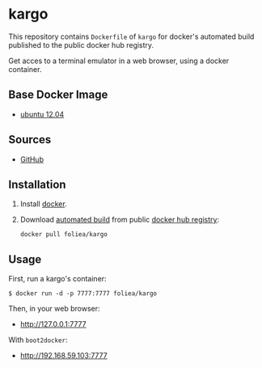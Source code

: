 # kargo

This repository contains `Dockerfile` of  `kargo` for docker's automated build
published to the public docker hub registry.

Get acces to a terminal emulator in a web browser, using
a docker container.

## Base Docker Image

* [ubuntu 12.04](https://registry.hub.docker.com/_/ubuntu/)

## Sources

* [GitHub](https://github.com/folieadrien/kargo)

## Installation

1. Install [docker](http://www.docker.com).

2. Download [automated build](https://registry.hub.docker.com/u/foliea/kargo) from public 
[docker hub registry](https://registry.hub.docker.com/):

    `docker pull foliea/kargo`

## Usage

First, run a kargo's container:

    $ docker run -d -p 7777:7777 foliea/kargo
    

Then, in your web browser:

  * http://127.0.0.1:7777

With `boot2docker`:

  * http://192.168.59.103:7777
  

